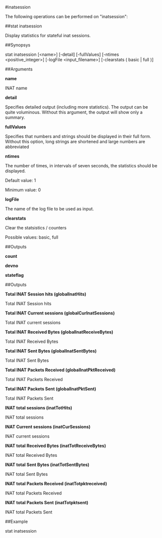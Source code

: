 #inatsession

The following operations can be performed on "inatsession":


##stat inatsession

Display statistics for stateful inat sessions.


##Synopsys

stat inatsession [&lt;name>] [-detail] [-fullValues] [-ntimes &lt;positive_integer>] [-logFile &lt;input_filename>] [-clearstats ( basic | full )]


##Arguments

<b>name</b>
INAT name

<b>detail</b>
Specifies detailed output (including more statistics). The output can be quite voluminous. Without this argument, the output will show only a summary.

<b>fullValues</b>
Specifies that numbers and strings should be displayed in their full form. Without this option, long strings are shortened and large numbers are abbreviated

<b>ntimes</b>
The number of times, in intervals of seven seconds, the statistics should be displayed.
Default value: 1
Minimum value: 0

<b>logFile</b>
The name of the log file to be used as input.

<b>clearstats</b>
Clear the statsistics / counters
Possible values: basic, full



##Outputs

<b>count</b>

<b>devno</b>

<b>stateflag</b>



##Outputs

<b>Total INAT Session hits (globalInatHits)</b>
Total INAT Session hits

<b>Total INAT Current sessions (globalCurInatSessions)</b>
Total INAT current sessions

<b>Total INAT Received Bytes (globalInatReceiveBytes)</b>
Total INAT Received Bytes

<b>Total INAT Sent Bytes (globalInatSentBytes)</b>
Total INAT Sent Bytes

<b>Total INAT Packets Received (globalInatPktReceived)</b>
Total INAT Packets Received

<b>Total INAT Packets Sent (globalInatPktSent)</b>
Total INAT Packets Sent

<b>INAT total sessions (inatTotHits)</b>
INAT total sessions

<b>INAT Current sessions (inatCurSessions)</b>
INAT current sessions

<b>INAT total Received Bytes (inatTotReceiveBytes)</b>
INAT total Received Bytes

<b>INAT total Sent Bytes (inatTotSentBytes)</b>
INAT total Sent Bytes

<b>INAT total Packets Received (inatTotpktreceived)</b>
INAT total Packets Received

<b>INAT total Packets Sent (inatTotpktsent)</b>
INAT total Packets Sent



##Example

stat inatsession

